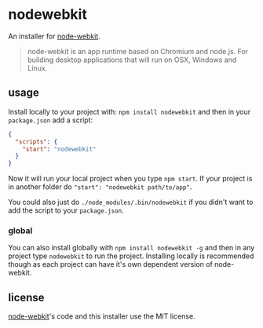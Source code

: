 # nodewebkit

An installer for [node-webkit](https://github.com/rogerwang/node-webkit).

> node-webkit is an app runtime based on Chromium and node.js. For building desktop applications that will run on OSX, Windows and Linux.

## usage
Install locally to your project with: `npm install nodewebkit` and then in your `package.json` add a script:

```json
{
  "scripts": {
    "start": "nodewebkit"
  }
}
```

Now it will run your local project when you type `npm start`. If your project is in another folder do `"start": "nodewebkit path/to/app"`.

You could also just do `./node_modules/.bin/nodewebkit` if you didn't want to add the script to your `package.json`.

### global
You can also install globally with `npm install nodewebkit -g` and then in any project type `nodewebkit` to run the project. Installing locally is recommended though as each project can have it's own dependent version of node-webkit.


## license
[node-webkit](https://github.com/rogerwang/node-webkit)'s code and this installer use the MIT license.
